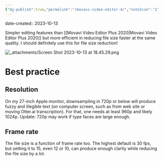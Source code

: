 ```yaml
---
{"dg-publish":true,"permalink":"/movavi-video-editor-4/","noteIcon":"2","created":"","updated":""}
---
```


date-created:: 2023-10-13

Simpler editing features than [[Movavi Video Editor Plus 2020\|Movavi Video Editor Plus 2020]] but more efficient in reducing file size faster at the same quality. I should definitely use this for file size reduction!

![_attachments/Screen Shot 2023-10-13 at 18.45.29.png](/img/user/_attachments/Screen%20Shot%202023-10-13%20at%2018.45.29.png)

# Best practice

## Resolution

On my 27-inch Apple monitor, downsampling in 720p or below will produce fuzzy and illegible text (on computer screen, such as from web site or moving Otter.ai transcription). For that, one needs at least 960p and likely 1024p. Update: 720p may work if type faces are large enough.
## Frame rate

The file size is a function of frame rate too. The highest default is 30 fps, but setting it to 15, even 12 or 10, can produce enough clarity while reducing the file size by a lot.



